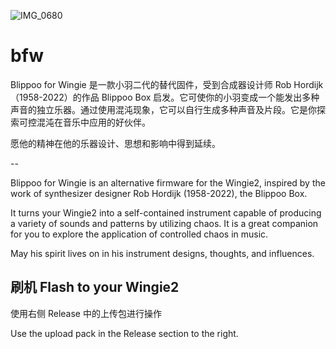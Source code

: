 ![IMG_0680](https://user-images.githubusercontent.com/4593629/221398091-5ffaa81e-75b7-4404-9000-95bfe4823a8d.jpeg)

# bfw
Blippoo for Wingie 是一款小羽二代的替代固件，受到合成器设计师 Rob Hordijk（1958-2022）的作品 Blippoo Box 启发。它可使你的小羽变成一个能发出多种声音的独立乐器。通过使用混沌现象，它可以自行生成多种声音及片段。它是你探索可控混沌在音乐中应用的好伙伴。

愿他的精神在他的乐器设计、思想和影响中得到延续。

--

Blippoo for Wingie is an alternative firmware for the Wingie2, inspired by the work of synthesizer designer Rob Hordijk (1958-2022), the Blippoo Box. 

It turns your Wingie2 into a self-contained instrument capable of producing a variety of sounds and patterns by utilizing chaos. It is a great companion for you to explore the application of controlled chaos in music.

May his spirit lives on in his instrument designs, thoughts, and influences.

## 刷机 Flash to your Wingie2

使用右侧 Release 中的上传包进行操作

Use the upload pack in the Release section to the right.
